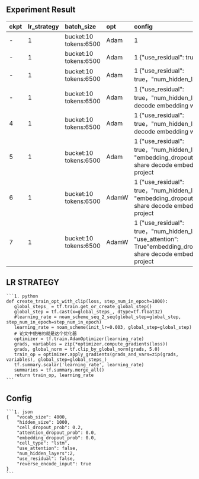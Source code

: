 ## Experiment Result
|  ckpt | lr_strategy |batch_size | opt |config|BLUE|
|:---   |:--------|:------- |:---- |:---|:---|
| -     |1       | bucket:10 tokens:6500 | Adam |1|BLEU = 7.75, 36.2/12.2/5.0/2.3|
| -     |1       | bucket:10 tokens:6500 | Adam |1 {"use_residual": true}|BLEU = 7.97, 36.2/12.3/5.1/2.3|
| -     |1       | bucket:10 tokens:6500 | Adam |1 {"use_residual": true，"num_hidden_layers":3}|BLEU = 8.67, 37.6/12.9/5.5/2.7|
| -     |1       | bucket:10 tokens:6500 | Adam |1 {"use_residual": true，"num_hidden_layers":3}, share decode embedding with project|BLEU = 9.37, 38.7/13.9/5.9/2.9|
| 4     |1       | bucket:10 tokens:6500 | Adam |1 {"use_residual": true，"num_hidden_layers":4}, share decode embedding with project|BLEU = 9.90, 40.0/14.8/6.6/3.3|
| 5     |1       | bucket:10 tokens:6500 | Adam |1 {"use_residual": true，"num_hidden_layers":4, "embedding_dropout_prob":0.2}, share decode embedding with project|BLEU = 11.71, 41.5/16.7/7.8/4.0|
| 6     |1       | bucket:10 tokens:6500  | AdamW |1 {"use_residual": true，"num_hidden_layers":4, "embedding_dropout_prob":0.2}, share decode embedding with project|BLEU = 12.98, 41.9/17.6/8.5/4.5 |
| 7     |1       | bucket:10 tokens:6500  | AdamW |1 {"use_residual": true，"num_hidden_layers":4, "use_attention": True"embedding_dropout_prob":0.2}, share decode embedding with project|BLEU = 18.64, 46.9/24.1/13.6/7.9 (BP=1.000, ration=1.000) |

## LR STRATEGY

    ```1. python
    def create_train_opt_with_clip(loss, step_num_in_epoch=1000):
       global_steps_ = tf.train.get_or_create_global_step()
       global_step = tf.cast(x=global_steps_, dtype=tf.float32)
       #learning_rate = noam_scheme_seq_2_seq(global_step=global_step, step_num_in_epoch=step_num_in_epoch)
       learning_rate = noam_scheme(init_lr=0.003, global_step=global_step)
       # 论文中使用的就是这个优化器
       optimizer = tf.train.AdamOptimizer(learning_rate)
       grads, variables = zip(*optimizer.compute_gradients(loss))
       grads, global_norm = tf.clip_by_global_norm(grads, 5.0)
       train_op = optimizer.apply_gradients(grads_and_vars=zip(grads, variables), global_step=global_steps_)
       tf.summary.scalar('learning_rate', learning_rate)
       summaries = tf.summary.merge_all()
       return train_op, learning_rate
    ```
## Config
    
    ```1. json
    {   "vocab_size": 4000,
        "hidden_size": 1000,
        "cell_dropout_prob": 0.2,
        "attention_dropout_prob": 0.0,
        "embedding_dropout_prob": 0.0,
        "cell_type": "lstm",
        "use_attention": false,
        "num_hidden_layers":2,
        "use_residual": false,
        "reverse_encode_input": true
    }
    ```